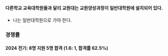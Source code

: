 #### 다른학교 교육대학원들과 달리 교원대는 교원양성과정이 일반대학원에 설치되어 있다.
- 나는 일반대학원으로 가야 한다.

### 경쟁률
#### 2024 전기: 8명 지원 5명 합격 (1.6: 1, 합격률 62.5%)
